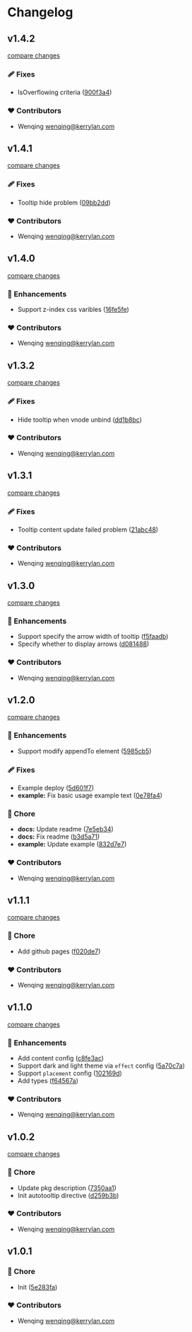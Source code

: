 # Changelog


## v1.4.2

[compare changes](https://github.com/yisibell/vue-autotooltip/compare/v1.4.1...v1.4.2)

### 🩹 Fixes

- IsOverflowing criteria ([900f3a4](https://github.com/yisibell/vue-autotooltip/commit/900f3a4))

### ❤️ Contributors

- Wenqing <wenqing@kerrylan.com>

## v1.4.1

[compare changes](https://github.com/yisibell/vue-autotooltip/compare/v1.4.0...v1.4.1)

### 🩹 Fixes

- Tooltip hide problem ([09bb2dd](https://github.com/yisibell/vue-autotooltip/commit/09bb2dd))

### ❤️ Contributors

- Wenqing <wenqing@kerrylan.com>

## v1.4.0

[compare changes](https://github.com/yisibell/vue-autotooltip/compare/v1.3.2...v1.4.0)

### 🚀 Enhancements

- Support z-index css varibles ([16fe5fe](https://github.com/yisibell/vue-autotooltip/commit/16fe5fe))

### ❤️ Contributors

- Wenqing <wenqing@kerrylan.com>

## v1.3.2

[compare changes](https://github.com/yisibell/vue-autotooltip/compare/v1.3.1...v1.3.2)

### 🩹 Fixes

- Hide tooltip when vnode unbind ([dd1b8bc](https://github.com/yisibell/vue-autotooltip/commit/dd1b8bc))

### ❤️ Contributors

- Wenqing <wenqing@kerrylan.com>

## v1.3.1

[compare changes](https://github.com/yisibell/vue-autotooltip/compare/v1.3.0...v1.3.1)

### 🩹 Fixes

- Tooltip content update failed problem ([21abc48](https://github.com/yisibell/vue-autotooltip/commit/21abc48))

### ❤️ Contributors

- Wenqing <wenqing@kerrylan.com>

## v1.3.0

[compare changes](https://github.com/yisibell/vue-autotooltip/compare/v1.2.0...v1.3.0)

### 🚀 Enhancements

- Support specify the arrow width of tooltip ([f5faadb](https://github.com/yisibell/vue-autotooltip/commit/f5faadb))
- Specify whether to display arrows ([d081488](https://github.com/yisibell/vue-autotooltip/commit/d081488))

### ❤️ Contributors

- Wenqing <wenqing@kerrylan.com>

## v1.2.0

[compare changes](https://github.com/yisibell/vue-autotooltip/compare/v1.1.1...v1.2.0)

### 🚀 Enhancements

- Support modify appendTo element ([5985cb5](https://github.com/yisibell/vue-autotooltip/commit/5985cb5))

### 🩹 Fixes

- Example deploy ([5d601f7](https://github.com/yisibell/vue-autotooltip/commit/5d601f7))
- **example:** Fix basic usage example text ([0e78fa4](https://github.com/yisibell/vue-autotooltip/commit/0e78fa4))

### 🏡 Chore

- **docs:** Update readme ([7e5eb34](https://github.com/yisibell/vue-autotooltip/commit/7e5eb34))
- **docs:** Fix readme ([b3d5a71](https://github.com/yisibell/vue-autotooltip/commit/b3d5a71))
- **example:** Update example ([832d7e7](https://github.com/yisibell/vue-autotooltip/commit/832d7e7))

### ❤️ Contributors

- Wenqing <wenqing@kerrylan.com>

## v1.1.1

[compare changes](https://github.com/yisibell/vue-autotooltip/compare/v1.1.0...v1.1.1)

### 🏡 Chore

- Add github pages ([f020de7](https://github.com/yisibell/vue-autotooltip/commit/f020de7))

### ❤️ Contributors

- Wenqing <wenqing@kerrylan.com>

## v1.1.0

[compare changes](https://github.com/yisibell/vue-autotooltip/compare/v1.0.2...v1.1.0)

### 🚀 Enhancements

- Add content config ([c8fe3ac](https://github.com/yisibell/vue-autotooltip/commit/c8fe3ac))
- Support dark and light theme via `effect` config ([5a70c7a](https://github.com/yisibell/vue-autotooltip/commit/5a70c7a))
- Support `placement` config ([102169d](https://github.com/yisibell/vue-autotooltip/commit/102169d))
- Add types ([f64567a](https://github.com/yisibell/vue-autotooltip/commit/f64567a))

### ❤️ Contributors

- Wenqing <wenqing@kerrylan.com>

## v1.0.2

[compare changes](https://github.com/yisibell/vue-autotooltip/compare/v1.0.1...v1.0.2)

### 🏡 Chore

- Update pkg description ([7350aa1](https://github.com/yisibell/vue-autotooltip/commit/7350aa1))
- Init autotooltip directive ([d259b3b](https://github.com/yisibell/vue-autotooltip/commit/d259b3b))

### ❤️ Contributors

- Wenqing <wenqing@kerrylan.com>

## v1.0.1


### 🏡 Chore

- Init ([5e283fa](https://github.com/yisibell/vue-autotooltip/commit/5e283fa))

### ❤️ Contributors

- Wenqing <wenqing@kerrylan.com>

